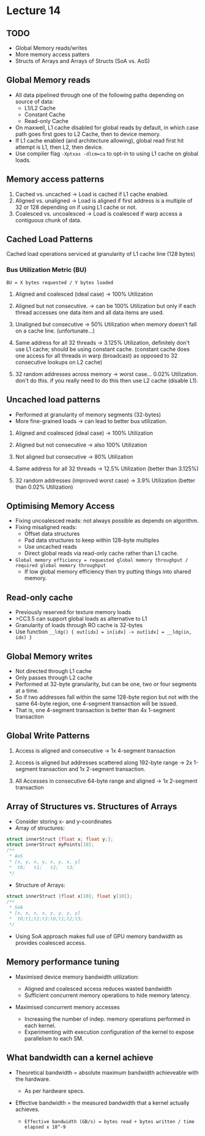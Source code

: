 # Lecture 14

## TODO

* Global Memory reads/writes
* More memory access patters
* Structs of Arrays and Arrays of Structs (SoA vs. AoS)

## Global Memory reads

* All data pipelined through one of the following paths depending on source of data:
  * L1/L2 Cache
  * Constant Cache
  * Read-only Cache
* On maxwell, L1 cache disabled for global reads by default, in which case path goes first goes to L2 Cache, then to device memory.
* If L1 cache enabled (and architecture allowing), global read first hit attempt is L1, then L2, then device.
* Use compiler flag ```-Xptxas -dlcm=ca``` to opt-in to using L1 cache on global loads.

## Memory access patterns

1. Cached vs. uncached -> Load is cached if L1 cache enabled.
2. Aligned vs. unaligned -> Load is aligned if first address is a multiple of 32 or 128 depending on if using L1 cache or not.
3. Coalesced vs. uncoalesced -> Load is coalesced if warp access a contiguous chunk of data.

## Cached Load Patterns

Cached load operations serviced at granularity of L1 cache line (128 bytes)

### Bus Utilization Metric (BU)

```
BU = X bytes requested / Y bytes loaded
```

1. Aligned and coalesced (ideal case) -> 100% Utilization

2. Aligned but not consecutive. -> can be 100% Utilization but only if each thread accesses one data item and all data items are used.

3. Unaligned but consecutive -> 50% Utilization when memory doesn't fall on a cache line. (unfortunate...)

4. Same address for all 32 threads -> 3.125% Utilization, definitely don't use L1 cache; should be using constant cache. (constant cache does one access for all threads in warp (broadcast) as opposed to 32 consecutive lookups on L2 cache)

5. 32 random addresses across memory -> worst case... 0.02% Utilization. don't do this. if you really need to do this then use L2 cache (disable L1).

## Uncached load patterns

* Performed at granularity of memory segments (32-bytes)
* More fine-grained loads -> can lead to better bus utilization.


1. Aligned and coalesced (ideal case) -> 100% Utilization

2. Aligned but not consecutive -> also 100% Utilization

3. Not aligned but consecutive -> 80% Utilization

4. Same address for all 32 threads -> 12.5% Utilization (better than 3.125%)

5. 32 random addresses (improved worst case) -> 3.9% Utilization (better than 0.02% Utilization)

## Optimising Memory Access

* Fixing uncoalesced reads: not always possible as depends on algorithm.
* Fixing misaligned reads:
  * Offset data structures
  * Pad data structures to keep within 128-byte multiples
  * Use uncached reads
  * Direct global reads via read-only cache rather than L1 cache.
* ```Global memory efficiency = requested global memory throughput / required global memory throughput```
  * If low global memory efficiency then try putting things into shared memory.

## Read-only cache

* Previously reserved for texture memory loads
* \>CC3.5 can support global loads as alternative to L1
* Granularity of loads through RO cache is 32-bytes
* Use function ```__ldg() { out[idx] = in[idx] -> out[idx] = __ldg(in, idx) }```

## Global Memory writes

* Not directed through L1 cache
* Only passes through L2 cache
* Performed at 32-byte granularity, but can be one, two or four segments at a time.
* So if two addresses fall within the same 128-byte region but not with the same 64-byte region, one 4-segment transaction will be issued.
* That is, one 4-segment transaction is better than 4x 1-segment transaction

## Global Write Patterns

1. Access is aligned and consecutive -> 1x 4-segment transaction

2. Access is aligned but addresses scattered along 192-byte range -> 2x 1-segment transaction and 1x 2-segment transaction.

3. All Accesses in consecutive 64-byte range and aligned -> 1x 2-segment transaction

## Array of Structures vs. Structures of Arrays

* Consider storing x- and y-coordinates
* Array of structures:
```c
struct innerStruct {float x; float y;};
struct innerStruct myPoints[10];
/**
 * AoS
 * [x, y, x, y, x, y, x, y]
 *  t0;   t1;   t2;   t3;
 */
```

* Structure of Arrays:
```c
struct innerStruct {float x[10]; float y[10]};
/**
 * SoA
 * [x, x, x, x, y, y, y, y]
 *  t0;t1;t2;t3;t0;t1;t2;t3;
 */
```

* Using SoA approach makes full use of GPU memory bandwidth as provides coalesced access.

## Memory performance tuning

* Maximised device memory bandwidth utilization:
  * Aligned and coalesced access reduces wasted bandwidth
  * Sufficient concurrent memory operations to hide memory latency.

* Maximised concurrent memory accesses
  * Increasing the number of indep. memory operations performed in each kernel.
  * Experimenting with execution configuration of the kernel to expose parallelism to each SM.

## What bandwidth can a kernel achieve

* Theoretical bandwidth = absolute maximum bandwidth achieveable with the hardware.
  * As per hardware specs.

* Effective bandwidth = the measured bandwidth that a kernel actually achieves.
  * ```Effective bandwidth (GB/s) = bytes read + bytes written / time elapsed x 10^-9```
